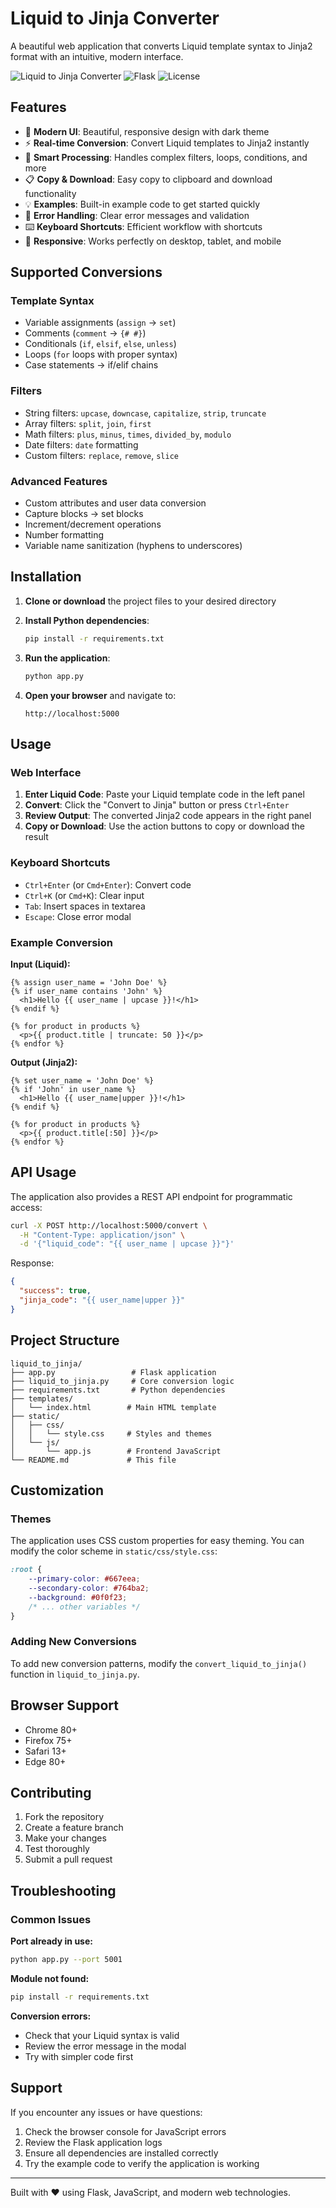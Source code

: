 # Liquid to Jinja Converter

A beautiful web application that converts Liquid template syntax to Jinja2 format with an intuitive, modern interface.

![Liquid to Jinja Converter](https://img.shields.io/badge/Python-3.8%2B-blue)
![Flask](https://img.shields.io/badge/Flask-3.0.0-green)
![License](https://img.shields.io/badge/License-MIT-yellow)

## Features

- 🎨 **Modern UI**: Beautiful, responsive design with dark theme
- ⚡ **Real-time Conversion**: Convert Liquid templates to Jinja2 instantly
- 🔧 **Smart Processing**: Handles complex filters, loops, conditions, and more
- 📋 **Copy & Download**: Easy copy to clipboard and download functionality
- 💡 **Examples**: Built-in example code to get started quickly
- 🎯 **Error Handling**: Clear error messages and validation
- ⌨️ **Keyboard Shortcuts**: Efficient workflow with shortcuts
- 📱 **Responsive**: Works perfectly on desktop, tablet, and mobile

## Supported Conversions

### Template Syntax
- Variable assignments (`assign` → `set`)
- Comments (`comment` → `{# #}`)
- Conditionals (`if`, `elsif`, `else`, `unless`)
- Loops (`for` loops with proper syntax)
- Case statements → if/elif chains

### Filters
- String filters: `upcase`, `downcase`, `capitalize`, `strip`, `truncate`
- Array filters: `split`, `join`, `first`
- Math filters: `plus`, `minus`, `times`, `divided_by`, `modulo`
- Date filters: `date` formatting
- Custom filters: `replace`, `remove`, `slice`

### Advanced Features
- Custom attributes and user data conversion
- Capture blocks → set blocks
- Increment/decrement operations
- Number formatting
- Variable name sanitization (hyphens to underscores)

## Installation

1. **Clone or download** the project files to your desired directory

2. **Install Python dependencies**:
   ```bash
   pip install -r requirements.txt
   ```

3. **Run the application**:
   ```bash
   python app.py
   ```

4. **Open your browser** and navigate to:
   ```
   http://localhost:5000
   ```

## Usage

### Web Interface

1. **Enter Liquid Code**: Paste your Liquid template code in the left panel
2. **Convert**: Click the "Convert to Jinja" button or press `Ctrl+Enter`
3. **Review Output**: The converted Jinja2 code appears in the right panel
4. **Copy or Download**: Use the action buttons to copy or download the result

### Keyboard Shortcuts

- `Ctrl+Enter` (or `Cmd+Enter`): Convert code
- `Ctrl+K` (or `Cmd+K`): Clear input
- `Tab`: Insert spaces in textarea
- `Escape`: Close error modal

### Example Conversion

**Input (Liquid):**
```liquid
{% assign user_name = 'John Doe' %}
{% if user_name contains 'John' %}
  <h1>Hello {{ user_name | upcase }}!</h1>
{% endif %}

{% for product in products %}
  <p>{{ product.title | truncate: 50 }}</p>
{% endfor %}
```

**Output (Jinja2):**
```jinja2
{% set user_name = 'John Doe' %}
{% if 'John' in user_name %}
  <h1>Hello {{ user_name|upper }}!</h1>
{% endif %}

{% for product in products %}
  <p>{{ product.title[:50] }}</p>
{% endfor %}
```

## API Usage

The application also provides a REST API endpoint for programmatic access:

```bash
curl -X POST http://localhost:5000/convert \
  -H "Content-Type: application/json" \
  -d '{"liquid_code": "{{ user_name | upcase }}"}'
```

Response:
```json
{
  "success": true,
  "jinja_code": "{{ user_name|upper }}"
}
```

## Project Structure

```
liquid_to_jinja/
├── app.py                 # Flask application
├── liquid_to_jinja.py     # Core conversion logic
├── requirements.txt       # Python dependencies
├── templates/
│   └── index.html        # Main HTML template
├── static/
│   ├── css/
│   │   └── style.css     # Styles and themes
│   └── js/
│       └── app.js        # Frontend JavaScript
└── README.md             # This file
```

## Customization

### Themes
The application uses CSS custom properties for easy theming. You can modify the color scheme in `static/css/style.css`:

```css
:root {
    --primary-color: #667eea;
    --secondary-color: #764ba2;
    --background: #0f0f23;
    /* ... other variables */
}
```

### Adding New Conversions
To add new conversion patterns, modify the `convert_liquid_to_jinja()` function in `liquid_to_jinja.py`.

## Browser Support

- Chrome 80+
- Firefox 75+
- Safari 13+
- Edge 80+

## Contributing

1. Fork the repository
2. Create a feature branch
3. Make your changes
4. Test thoroughly
5. Submit a pull request

## Troubleshooting

### Common Issues

**Port already in use:**
```bash
python app.py --port 5001
```

**Module not found:**
```bash
pip install -r requirements.txt
```

**Conversion errors:**
- Check that your Liquid syntax is valid
- Review the error message in the modal
- Try with simpler code first

## Support

If you encounter any issues or have questions:

1. Check the browser console for JavaScript errors
2. Review the Flask application logs
3. Ensure all dependencies are installed correctly
4. Try the example code to verify the application is working

---

Built with ❤️ using Flask, JavaScript, and modern web technologies.
